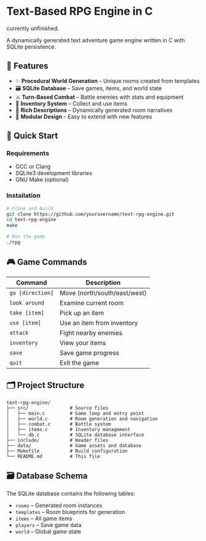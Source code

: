 # Text-Based RPG Engine in C

currently unfinished.

A dynamically generated text adventure game engine written in C with SQLite persistence.

## 🚀 Features

- ✨ **Procedural World Generation** – Unique rooms created from templates  
- 🗃️ **SQLite Database** – Save games, items, and world state  
- ⚔️ **Turn-Based Combat** – Battle enemies with stats and equipment  
- 🎒 **Inventory System** – Collect and use items  
- 📜 **Rich Descriptions** – Dynamically generated room narratives  
- 🔧 **Modular Design** – Easy to extend with new features  

## 🧪 Quick Start

### Requirements

- GCC or Clang  
- SQLite3 development libraries  
- GNU Make (optional)

### Installation

```bash
# Clone and build
git clone https://github.com/yourusername/text-rpg-engine.git
cd text-rpg-engine
make

# Run the game
./rpg
```

## 🎮 Game Commands

| Command         | Description                   |
|-----------------|-------------------------------|
| `go [direction]`| Move (north/south/east/west)  |
| `look around`   | Examine current room          |
| `take [item]`   | Pick up an item               |
| `use [item]`    | Use an item from inventory    |
| `attack`        | Fight nearby enemies          |
| `inventory`     | View your items               |
| `save`          | Save game progress            |
| `quit`          | Exit the game                 |

## 🗂️ Project Structure

```
text-rpg-engine/
├── src/               # Source files
│   ├── main.c         # Game loop and entry point
│   ├── world.c        # Room generation and navigation  
│   ├── combat.c       # Battle system
│   ├── items.c        # Inventory management
│   └── db.c           # SQLite database interface
├── include/           # Header files
├── data/              # Game assets and database
├── Makefile           # Build configuration
└── README.md          # This file
```

## 🗃️ Database Schema

The SQLite database contains the following tables:

- `rooms` – Generated room instances  
- `templates` – Room blueprints for generation  
- `items` – All game items  
- `players` – Save game data  
- `world` – Global game state  

